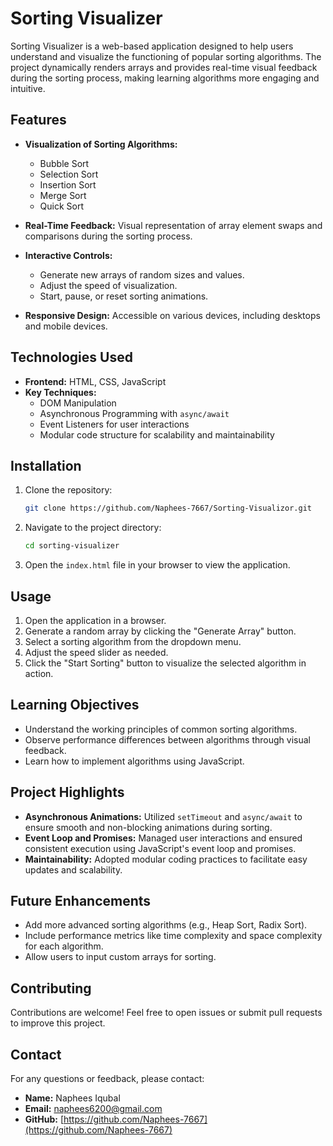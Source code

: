 # Sorting Visualizer

Sorting Visualizer is a web-based application designed to help users understand and visualize the functioning of popular sorting algorithms. The project dynamically renders arrays and provides real-time visual feedback during the sorting process, making learning algorithms more engaging and intuitive.

## Features

- **Visualization of Sorting Algorithms:**
  - Bubble Sort
  - Selection Sort
  - Insertion Sort
  - Merge Sort
  - Quick Sort

- **Real-Time Feedback:** Visual representation of array element swaps and comparisons during the sorting process.

- **Interactive Controls:**
  - Generate new arrays of random sizes and values.
  - Adjust the speed of visualization.
  - Start, pause, or reset sorting animations.

- **Responsive Design:** Accessible on various devices, including desktops and mobile devices.

## Technologies Used

- **Frontend:** HTML, CSS, JavaScript
- **Key Techniques:**
  - DOM Manipulation
  - Asynchronous Programming with `async/await`
  - Event Listeners for user interactions
  - Modular code structure for scalability and maintainability

## Installation

1. Clone the repository:
   ```bash
   git clone https://github.com/Naphees-7667/Sorting-Visualizor.git
   ```
2. Navigate to the project directory:
   ```bash
   cd sorting-visualizer
   ```
3. Open the `index.html` file in your browser to view the application.

## Usage

1. Open the application in a browser.
2. Generate a random array by clicking the "Generate Array" button.
3. Select a sorting algorithm from the dropdown menu.
4. Adjust the speed slider as needed.
5. Click the "Start Sorting" button to visualize the selected algorithm in action.

## Learning Objectives

- Understand the working principles of common sorting algorithms.
- Observe performance differences between algorithms through visual feedback.
- Learn how to implement algorithms using JavaScript.

## Project Highlights

- **Asynchronous Animations:** Utilized `setTimeout` and `async/await` to ensure smooth and non-blocking animations during sorting.
- **Event Loop and Promises:** Managed user interactions and ensured consistent execution using JavaScript's event loop and promises.
- **Maintainability:** Adopted modular coding practices to facilitate easy updates and scalability.

## Future Enhancements

- Add more advanced sorting algorithms (e.g., Heap Sort, Radix Sort).
- Include performance metrics like time complexity and space complexity for each algorithm.
- Allow users to input custom arrays for sorting.


## Contributing

Contributions are welcome! Feel free to open issues or submit pull requests to improve this project.

## Contact

For any questions or feedback, please contact:

- **Name:** Naphees Iqubal
- **Email:** naphees6200@gmail.com
- **GitHub:** [https://github.com/Naphees-7667](https://github.com/Naphees-7667)